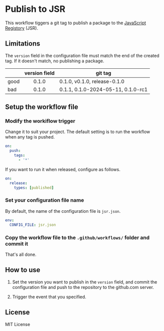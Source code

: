 # Publish to JSR

This workflow tiggers a git tag to publish a package to the
[JavaScript Registory](https://jsr.io/) (JSR).

## Limitations

The `version` field in the configuration file must match the end of the created
tag. If it doesn't match, no publishing a package.

||version field|git tag|
|---|:---:|---|
|good|0.1.0|0.1.0, v0.1.0, release-0.1.0|
|bad|0.1.0|0.1.1, 0.1.0-2024-05-11, 0.1.0-rc1|

## Setup the workflow file

### Modify the workiflow trigger

Change it to suit your project. The default setting is to run the workflow when
any tag is pushed.

```yaml
on:
  push:
    tags:
      - '*'
```

If you want to run it when released, configure as follows.

```yaml
on:
  release:
    types: [published]
```

### Set your configuration file name

By default, the name of the configuration file is `jsr.json`.

```yaml
env:
  CONFIG_FILE: jsr.json
```

### Copy the workflow file to the `.github/workflows/` folder and commit it

That's all done.

## How to use

1. Set the version you want to publish in the `version` field, and commit the
   configuration file and push to the repository to the github.com server.

2. Trigger the event that you specified.

## License

MIT License
